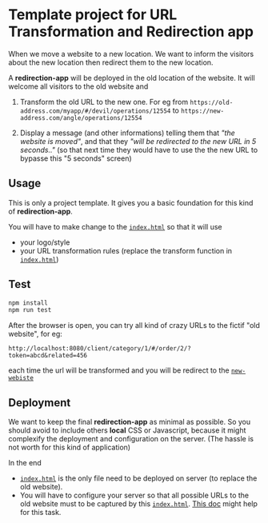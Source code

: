 # Template project for URL Transformation and Redirection app

When we move a website to a new location. We want to inform the visitors about the new location then redirect them to the new location.

A **redirection-app** will be deployed in the old location of the website. It will welcome all visitors to the old website and

1. Transform the old URL to the new one.
   For eg from `https://old-address.com/myapp/#/devil/operations/12554` to `https://new-address.com/angle/operations/12554`

2. Display a message (and other informations) telling them that *"the website is moved"*, and that they *"will be redirected to the new URL in 5 seconds.."*
   (so that next time they would have to use the the new URL to bypasse this "5 seconds" screen)

## Usage

This is only a project template. It gives you a basic foundation for this kind of **redirection-app**.

You will have to make change to the [`index.html`] so that it will use

- your logo/style
- your URL transformation rules (replace the transform function in [`index.html`])

## Test

```bash
npm install
npm run test
```

After the browser is open, you can try all kind of crazy URLs to the fictif "old website", for eg:

```url
http://localhost:8080/client/category/1/#/order/2/?token=abcd&related=456
```

each time the url will be transformed and you will be redirect to the [`new-webiste`]

## Deployment

We want to keep the final **redirection-app** as minimal as possible. So you should avoid to include others **local** CSS or Javascript, because it might complexify the deployment and configuration on the server. (The hassle is not worth for this kind of application)

In the end

- [`index.html`] is the only file need to be deployed on server (to replace the old website).
- You will have to configure your server so that all possible URLs to the old website must to be captured by this [`index.html`]. [This doc](https://router.vuejs.org/guide/essentials/history-mode.html#example-server-configurations) might help for this task.

[`index.html`]: index.html
[`new-webiste`]: new-website/
